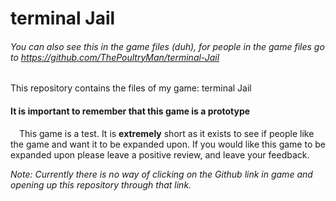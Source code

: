 # terminal Jail
###### You can also see this in the game files (duh), for people in the game files go to https://github.com/ThePoultryMan/terminal-Jail
This repository contains the files of my game: terminal Jail

#### It is important to remember that this game is a prototype
&emsp;This game is a test. It is **extremely** short as it exists to see if people like the game and want it to be expanded upon. If you would like this game to be expanded upon please leave a positive review, and leave your feedback.

_Note: Currently there is no way of clicking on the Github link in game and opening up this repository through that link._
